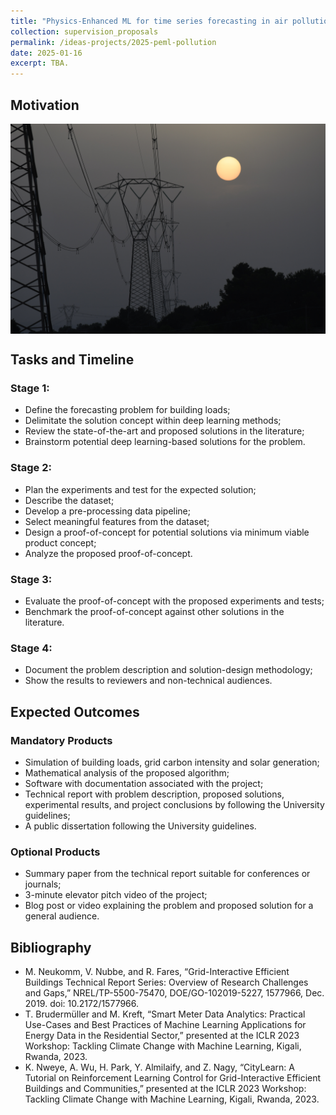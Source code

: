 ```yaml
---
title: "Physics-Enhanced ML for time series forecasting in air pollution"
collection: supervision_proposals
permalink: /ideas-projects/2025-peml-pollution
date: 2025-01-16
excerpt: TBA.
---
```


## Motivation



<div style="text-align: center;">
    <img src="/images/linea-transmicion.jpg"
        alt="Linea de transmicion."
        style="display: block; margin-left: auto; margin-right: auto;" />
    <figcaption></figcaption>
</div>

## Tasks and Timeline

### Stage 1:
* Define the forecasting problem for building loads;
* Delimitate the solution concept within deep learning methods;
* Review the state-of-the-art and proposed solutions in the literature;
* Brainstorm potential deep learning-based solutions for the problem.

### Stage 2:
* Plan the experiments and test for the expected solution;
* Describe the dataset;
* Develop a pre-processing data pipeline;
* Select meaningful features from the dataset;
* Design a proof-of-concept for potential solutions via minimum viable product concept;
* Analyze the proposed proof-of-concept.

### Stage 3: 
* Evaluate the proof-of-concept with the proposed experiments and tests;
* Benchmark the proof-of-concept against other solutions in the literature.

### Stage 4: 
* Document the problem description and solution-design methodology;
* Show the results to reviewers and non-technical audiences.

## Expected Outcomes

### Mandatory Products
* Simulation of building loads, grid carbon intensity and solar generation;
* Mathematical analysis of the proposed algorithm;
* Software with documentation associated with the project;
* Technical report with problem description, proposed solutions, experimental results, and project conclusions by following the University guidelines;
* A public dissertation following the University guidelines.

### Optional Products
* Summary paper from the technical report suitable for conferences or journals;
* 3-minute elevator pitch video of the project;
* Blog post or video explaining the problem and proposed solution for a general audience.

## Bibliography
* M. Neukomm, V. Nubbe, and R. Fares, “Grid-Interactive Efficient Buildings Technical Report Series: Overview of Research Challenges and Gaps,” NREL/TP-5500-75470, DOE/GO-102019-5227, 1577966, Dec. 2019. doi: 10.2172/1577966.
* T. Brudermüller and M. Kreft, “Smart Meter Data Analytics: Practical Use-Cases and Best Practices of Machine Learning Applications for Energy Data in the Residential Sector,” presented at the ICLR 2023 Workshop: Tackling Climate Change with Machine Learning, Kigali, Rwanda, 2023.
* K. Nweye, A. Wu, H. Park, Y. Almilaify, and Z. Nagy, “CityLearn: A Tutorial on Reinforcement Learning Control for Grid-Interactive Efficient Buildings and Communities,” presented at the ICLR 2023 Workshop: Tackling Climate Change with Machine Learning, Kigali, Rwanda, 2023.


